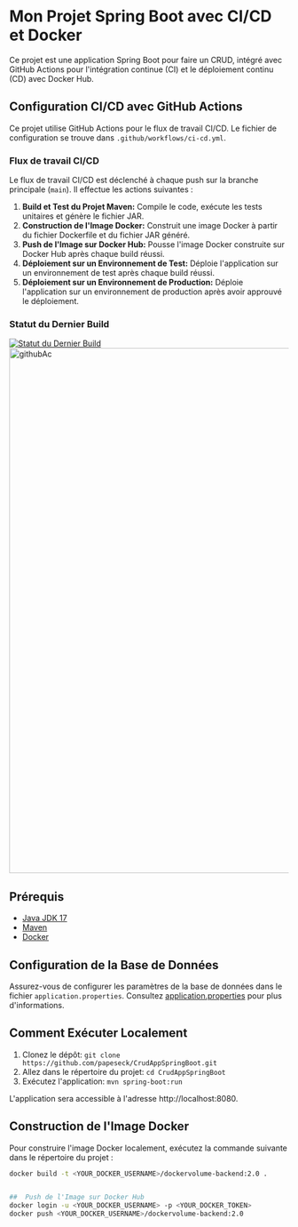 # Mon Projet Spring Boot avec CI/CD et Docker

Ce projet est une application Spring Boot pour faire un CRUD, intégré avec GitHub Actions pour l'intégration continue (CI) et le déploiement continu (CD) avec Docker Hub.

## Configuration CI/CD avec GitHub Actions

Ce projet utilise GitHub Actions pour le flux de travail CI/CD. Le fichier de configuration se trouve dans `.github/workflows/ci-cd.yml`.

### Flux de travail CI/CD

Le flux de travail CI/CD est déclenché à chaque push sur la branche principale (`main`). Il effectue les actions suivantes :

1. **Build et Test du Projet Maven:** Compile le code, exécute les tests unitaires et génère le fichier JAR.
2. **Construction de l'Image Docker:** Construit une image Docker à partir du fichier Dockerfile et du fichier JAR généré.
3. **Push de l'Image sur Docker Hub:** Pousse l'image Docker construite sur Docker Hub après chaque build réussi.
4. **Déploiement sur un Environnement de Test:** Déploie l'application sur un environnement de test après chaque build réussi.
5. **Déploiement sur un Environnement de Production:** Déploie l'application sur un environnement de production après avoir approuvé le déploiement.

### Statut du Dernier Build

[![Statut du Dernier Build](https://github.com/papeseck/CrudAppSpringBoot/actions/workflows/CI-CD/badge.svg)](https://github.com/papeseck/CrudAppSpringBoot/actions)
<img width="945" alt="githubAc" src="https://github.com/papeseck/CrudAppSpringBoot/assets/102872504/4d872e44-f425-4484-8da7-46e46698c989">


## Prérequis

- [Java JDK 17](https://openjdk.java.net/projects/jdk/17/)
- [Maven](https://maven.apache.org/)
- [Docker](https://www.docker.com/)

## Configuration de la Base de Données

Assurez-vous de configurer les paramètres de la base de données dans le fichier `application.properties`. Consultez [application.properties](src/main/resources/application.properties) pour plus d'informations.

## Comment Exécuter Localement

1. Clonez le dépôt: `git clone https://github.com/papeseck/CrudAppSpringBoot.git`
2. Allez dans le répertoire du projet: `cd CrudAppSpringBoot`
3. Exécutez l'application: `mvn spring-boot:run`

L'application sera accessible à l'adresse http://localhost:8080.

## Construction de l'Image Docker

Pour construire l'image Docker localement, exécutez la commande suivante dans le répertoire du projet :

```bash
docker build -t <YOUR_DOCKER_USERNAME>/dockervolume-backend:2.0 .


##  Push de l'Image sur Docker Hub
docker login -u <YOUR_DOCKER_USERNAME> -p <YOUR_DOCKER_TOKEN>
docker push <YOUR_DOCKER_USERNAME>/dockervolume-backend:2.0

